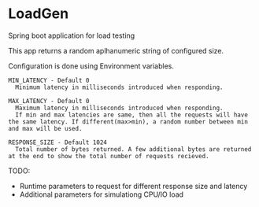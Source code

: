# LoadGen
Spring boot application for load testing

This app returns a random aplhanumeric string of configured size.

Configuration is done using Environment variables.

    MIN_LATENCY - Default 0
      Minimum latency in milliseconds introduced when responding.
      
    MAX_LATENCY - Default 0
      Maximum latency in milliseconds introduced when responding.
      If min and max latencies are same, then all the requests will have the same latency. If different(max>min), a random number between min and max will be used. 

    RESPONSE_SIZE - Default 1024
      Total number of bytes returned. A few additional bytes are returned at the end to show the total number of requests recieved.
      
TODO:
 - Runtime parameters to request for different response size and latency
 - Additional parameters for simulationg CPU/IO load
 
 
